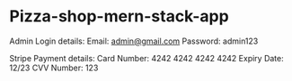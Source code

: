 # Pizza-shop-mern-stack-app 

Admin Login details:
Email: admin@gmail.com
Password: admin123

Stripe Payment details: 
Card Number: 4242 4242 4242 4242
Expiry Date: 12/23
CVV Number: 123
